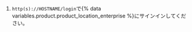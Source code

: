 1. `http(s)://HOSTNAME/login`で{% data variables.product.product_location_enterprise %}にサインインしてください。
